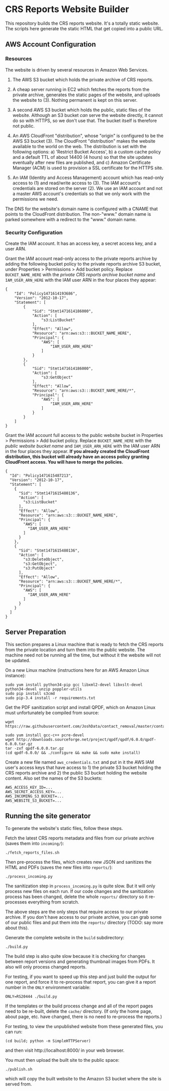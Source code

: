 # CRS Reports Website Builder

This repository builds the CRS reports website. It's a totally static website. The scripts here generate the static HTML that get copied into a public URL.

## AWS Account Configuration

### Resources

The website is driven by several resources in Amazon Web Services.

1) The AWS S3 bucket which holds the private archive of CRS reports.

2) A cheap server running in EC2 which fetches the reports from the private archive, generates the static pages of the website, and uploads the website to (3). Nothing permanent is kept on this server.

3) A second AWS S3 bucket which holds the public, static files of the website. Although an S3 bucket _can_ serve the website directly, it cannot do so with HTTPS, so we don't use that. The bucket itself is therefore not public.

4) An AWS CloudFront "distribution", whose "origin" is configured to be the AWS S3 bucket (3). The CloudFront "distribution" makes the website available to the world on the web. The distribution is set with the following options: a) 'Restrict Bucket Access', b) a custom cache policy and a default TTL of about 14400 (4 hours) so that the site updates eventually after new files are published, and c) Amazon Certificate Manager (ACM) is used to provision a SSL certificate for the HTTPS site.

5) An IAM (Identity and Access Management) account which has read-only access to (1) and read/write access to (3). The IAM account's credentials are stored on the server (2). We use an IAM account and not a master AWS account's credentials so that we only work with the permissions we need.

The DNS for the website's domain name is configured with a CNAME that points to the CloudFront distribution. The non-"www." domain name is parked somewhere with a redirect to the "www." domain name.

### Security Configuration

Create the IAM account. It has an access key, a secret access key, and a user ARN.

Grant the IAM account read-only access to the private reports archive by adding the following bucket policy to the private reports archive S3 bucket, under Properties > Permissions > Add bucket policy. Replace `BUCKET_NAME_HERE` with the _private CRS reports archive bucket name_ and `IAM_USER_ARN_HERE` with the IAM user ARN in the four places they appear:

	{
		"Id": "Policy1471614193686",
		"Version": "2012-10-17",
		"Statement": [
			{
				"Sid": "Stmt1471614186000",
				"Action": [
					"s3:ListBucket"
				],
				"Effect": "Allow",
				"Resource": "arn:aws:s3:::BUCKET_NAME_HERE",
				"Principal": {
					"AWS": [
						"IAM_USER_ARN_HERE"
					]
				}
			},
			{
				"Sid": "Stmt1471614186000",
				"Action": [
					"s3:GetObject"
				],
				"Effect": "Allow",
				"Resource": "arn:aws:s3:::BUCKET_NAME_HERE/*",
				"Principal": {
					"AWS": [
						"IAM_USER_ARN_HERE"
					]
				}
			}
		]
	}

Grant the IAM account full access to the public website bucket in Properties > Permissions > Add bucket policy. Replace `BUCKET_NAME_HERE` with the _public website bucket name_ and `IAM_USER_ARN_HERE` with the IAM user ARN in the four places they appear. **If you already created the CloudFront distribution, this bucket will already have an access policy granting CloudFront access. You will have to merge the policies.**

	{
	  "Id": "Policy1471615487213",
	  "Version": "2012-10-17",
	  "Statement": [
	    {
	      "Sid": "Stmt1471615480136",
	      "Action": [
	        "s3:ListBucket"
	      ],
	      "Effect": "Allow",
	      "Resource": "arn:aws:s3:::BUCKET_NAME_HERE",
	      "Principal": {
	        "AWS": [
	          "IAM_USER_ARN_HERE"
	        ]
	      }
	    },
	    {
	      "Sid": "Stmt1471615480136",
	      "Action": [
	        "s3:DeleteObject",
	        "s3:GetObject",
	        "s3:PutObject"
	      ],
	      "Effect": "Allow",
	      "Resource": "arn:aws:s3:::BUCKET_NAME_HERE/*",
	      "Principal": {
	        "AWS": [
	          "IAM_USER_ARN_HERE"
	        ]
	      }
	    }
	  ]
	}

## Server Preparation

This section prepares a Linux machine that is ready to fetch the CRS reports from the private location and turn them into the public website. The machine need not be running all the time, but without it the website will not be updated.

On a new Linux machine (instructions here for an AWS Amazon Linux instance):

	sudo yum install python34-pip gcc libxml2-devel libxslt-devel python34-devel unzip poppler-utils
	sudo pip install s3cmd
	sudo pip-3.4 install -r requirements.txt

Get the PDF sanitization script and install QPDF, which on Amazon Linux must unfortunately be compiled from source:

	wget https://raw.githubusercontent.com/JoshData/contact_removal/master/contact_remover.py

	sudo yum install gcc-c++ pcre-devel
	wget http://downloads.sourceforge.net/project/qpdf/qpdf/6.0.0/qpdf-6.0.0.tar.gz
	tar -zxf qpdf-6.0.0.tar.gz
	(cd qpdf-6.0.0/ && ./configure && make && sudo make install)


Create a new file named `aws_credentials.txt` and put in it the AWS IAM user's access keys that have access to 1) the private S3 bucket holding the CRS reports archive and 2) the public S3 bucket holding the website content. Also set the names of the S3 buckets:

	AWS_ACCESS_KEY_ID=...
	AWS_SECRET_ACCESS_KEY=...
	AWS_INCOMING_S3_BUCKET=...
	AWS_WEBSITE_S3_BUCKET=...

## Running the site generator

To generate the website's static files, follow these steps.

Fetch the latest CRS reports metadata and files from our private archive (saves them into `incoming/`):

	./fetch_reports_files.sh

Then pre-process the files, which creates new JSON and sanitizes the HTML and PDFs (saves the new files into `reports/`):

	./process_incoming.py

The sanitization step in `process_incoming.py` is quite slow. But it will only process new files on each run. If our code changes and the sanitization process has been changed, delete the whole `reports/` directory so it re-processes everything from scratch.

The above steps are the only steps that require access to our private archive. If you don't have access to our private archive, you can grab some of our public files and put them into the `reports/` directory (TODO: say more about this).

Generate the complete website in the `build` subdirectory:

	./build.py

The build step is also quite slow because it is checking for changes between report versions and generating thumbnail images from PDFs. It also will only process changed reports.

For testing, if you want to speed up this step and just build the output for one report, and force it to re-process that report, you can give it a report number in the `ONLY` environment variable:

	ONLY=RS20444 ./build.py

If the templates or the build process change and all of the report pages need to be re-built, delete the `cache/` directory. (If only the home page, about page, etc. have changed, there is no need to re-process the reports.)

For testing, to view the unpublished website from these generated files, you can run:

	(cd build; python -m SimpleHTTPServer)

and then visit http://localhost:8000/ in your web browser.

You must then upload the built site to the public space:

	./publish.sh

which will copy the built website to the Amazon S3 bucket where the site is served from.
